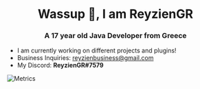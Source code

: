 <h1 align="center">Wassup 👋, I am ReyzienGR</h1>
<h3 align="center">A 17 year old Java Developer from Greece</h3>

- I am currently working on different projects and plugins!
- Business Inquiries: reyzienbusiness@gmail.com
- My Discord: **ReyzienGR#7579**

![Metrics](https://metrics.lecoq.io/TehReyzien?template=classic&repositories.forks=true&base.metadata=0&languages=1&followup=1&languages.limit=8&languages.sections=most-used&languages.colors=github&languages.threshold=0%25&languages.indepth=false&languages.recent.load=300&languages.recent.days=14&followup.sections=repositories&config.timezone=Greece%2FAthens&config.padding=0%2C%2015%25)
